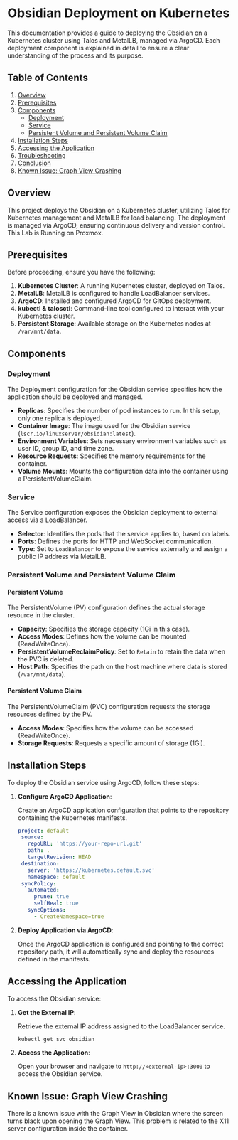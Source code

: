 # Obsidian Deployment on Kubernetes

This documentation provides a guide to deploying the Obsidian on a Kubernetes cluster using Talos and MetalLB, managed via ArgoCD. Each deployment component is explained in detail to ensure a clear understanding of the process and its purpose.

## Table of Contents

1. [Overview](#overview)
2. [Prerequisites](#prerequisites)
3. [Components](#components)
   - [Deployment](#deployment)
   - [Service](#service)
   - [Persistent Volume and Persistent Volume Claim](#persistent-volume-and-persistent-volume-claim)
4. [Installation Steps](#installation-steps)
5. [Accessing the Application](#accessing-the-application)
6. [Troubleshooting](#troubleshooting)
7. [Conclusion](#conclusion)
8. [Known Issue: Graph View Crashing](#Known-Issue:-Graph-View-Crashing)

## Overview

This project deploys the Obsidian on a Kubernetes cluster, utilizing Talos for Kubernetes management and MetalLB for load balancing. The deployment is managed via ArgoCD, ensuring continuous delivery and version control. This Lab is Running on Proxmox. 

## Prerequisites

Before proceeding, ensure you have the following:

1. **Kubernetes Cluster**: A running Kubernetes cluster, deployed on Talos.
2. **MetalLB**: MetalLB is configured to handle LoadBalancer services.
3. **ArgoCD**: Installed and configured ArgoCD for GitOps deployment.
4. **kubectl & talosctl**: Command-line tool configured to interact with your Kubernetes cluster.
5. **Persistent Storage**: Available storage on the Kubernetes nodes at `/var/mnt/data`.

## Components

### Deployment

The Deployment configuration for the Obsidian service specifies how the application should be deployed and managed. 

- **Replicas**: Specifies the number of pod instances to run. In this setup, only one replica is deployed.
- **Container Image**: The image used for the Obsidian service (`lscr.io/linuxserver/obsidian:latest`).
- **Environment Variables**: Sets necessary environment variables such as user ID, group ID, and time zone.
- **Resource Requests**: Specifies the memory requirements for the container.
- **Volume Mounts**: Mounts the configuration data into the container using a PersistentVolumeClaim.

### Service

The Service configuration exposes the Obsidian deployment to external access via a LoadBalancer.

- **Selector**: Identifies the pods that the service applies to, based on labels.
- **Ports**: Defines the ports for HTTP and WebSocket communication.
- **Type**: Set to `LoadBalancer` to expose the service externally and assign a public IP address via MetalLB.

### Persistent Volume and Persistent Volume Claim

#### Persistent Volume

The PersistentVolume (PV) configuration defines the actual storage resource in the cluster.

- **Capacity**: Specifies the storage capacity (1Gi in this case).
- **Access Modes**: Defines how the volume can be mounted (ReadWriteOnce).
- **PersistentVolumeReclaimPolicy**: Set to `Retain` to retain the data when the PVC is deleted.
- **Host Path**: Specifies the path on the host machine where data is stored (`/var/mnt/data`).

#### Persistent Volume Claim

The PersistentVolumeClaim (PVC) configuration requests the storage resources defined by the PV.

- **Access Modes**: Specifies how the volume can be accessed (ReadWriteOnce).
- **Storage Requests**: Requests a specific amount of storage (1Gi).

## Installation Steps

To deploy the Obsidian service using ArgoCD, follow these steps:

1. **Configure ArgoCD Application**:

   Create an ArgoCD application configuration that points to the repository containing the Kubernetes manifests.

   ```yaml
   project: default
    source:
      repoURL: 'https://your-repo-url.git'
      path: .
      targetRevision: HEAD
    destination:
      server: 'https://kubernetes.default.svc'
      namespace: default
    syncPolicy:
      automated:
        prune: true
        selfHeal: true
      syncOptions:
        - CreateNamespace=true
   ```


2. **Deploy Application via ArgoCD**:

   Once the ArgoCD application is configured and pointing to the correct repository path, it will automatically sync and deploy the resources defined in the manifests.

## Accessing the Application

To access the Obsidian service:

1. **Get the External IP**:

   Retrieve the external IP address assigned to the LoadBalancer service.

   ```bash
   kubectl get svc obsidian
   ```

2. **Access the Application**:

   Open your browser and navigate to `http://<external-ip>:3000` to access the Obsidian service.

## Known Issue: Graph View Crashing

There is a known issue with the Graph View in Obsidian where the screen turns black upon opening the Graph View. This problem is related to the X11 server configuration inside the container.
